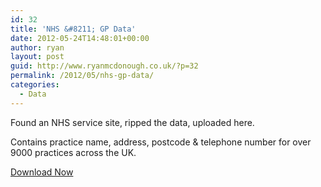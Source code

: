 ```yaml
---
id: 32
title: 'NHS &#8211; GP Data'
date: 2012-05-24T14:48:01+00:00
author: ryan
layout: post
guid: http://www.ryanmcdonough.co.uk/?p=32
permalink: /2012/05/nhs-gp-data/
categories:
  - Data
---
```

Found an NHS service site, ripped the data, uploaded here.

Contains practice name, address, postcode & telephone number for over 9000 practices across the UK.

[Download Now](https://www.dropbox.com/s/wtuwxxy962cebnu/ALL%20GPs.csv)
